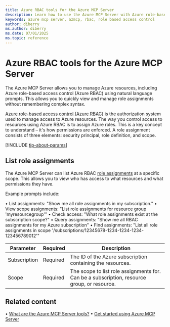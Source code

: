 ```yaml
---
title: Azure RBAC tools for the Azure MCP Server
description: Learn how to use the Azure MCP Server with Azure role-based access control (Azure RBAC).
keywords: azure mcp server, azmcp, rbac, role based access control
author: diberry
ms.author: diberry
ms.date: 07/01/2025
ms.topic: reference
---
```


# Azure RBAC tools for the Azure MCP Server

The Azure MCP Server allows you to manage Azure resources, including Azure role-based access control (Azure RBAC) using natural language prompts. This allows you to quickly view and manage role assignments without remembering complex syntax.

[Azure role-based access control (Azure RBAC)](/azure/role-based-access-control) is the authorization system used to manage access to Azure resources. The way you control access to resources using Azure RBAC is to assign Azure roles. This is a key concept to understand – it's how permissions are enforced. A role assignment consists of three elements: security principal, role definition, and scope.

[!INCLUDE [tip-about-params](../includes/tools/parameter-consideration.md)]

## List role assignments

The Azure MCP Server can list Azure RBAC [role assignments](/azure/role-based-access-control/role-assignments) at a specific scope. This allows you to view who has access to what resources and what permissions they have.

Example prompts include:

• List assignments: "Show me all role assignments in my subscription."
• View scope assignments: "List role assignments for resource group 'myresourcegroup'"
• Check access: "What role assignments exist at the subscription scope?"
• Query assignments: "Show me all RBAC assignments for my Azure subscription"
• Find assignments: "List all role assignments in scope '/subscriptions/12345678-1234-1234-1234-123456789012'"

| Parameter | Required | Description |
|-----------|----------|-------------|
| Subscription | Required | The ID of the Azure subscription containing the resources. |
| Scope | Required | The scope to list role assignments for. Can be a subscription, resource group, or resource. |

## Related content

• [What are the Azure MCP Server tools?](index.md)
• [Get started using Azure MCP Server](../get-started.md)
